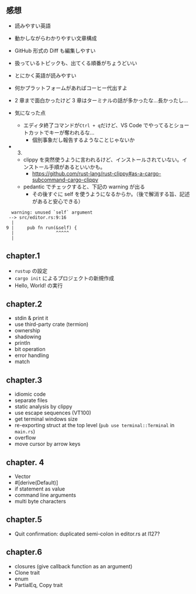 ## 感想

- 読みやすい英語
- 動かしながらわかりやすい文章構成
- GitHub 形式の Diff も編集しやすい
- 扱っているトピックも、出てくる順番がちょうどいい
- とにかく英語が読みやすい
- 何かプラットフォームがあればコーヒー代出すよ
- 2 章まで面白かったけど 3 章はターミナルの話が多かったな...長かったし...

- 気になった点
  - エディタ終了コマンドが`Ctrl + q`だけど、VS Code でやってるとショートカットでキーが奪われるな...
    - 個別事象だし報告するようなことじゃないか
- 3.
  - clippy を突然使うように言われるけど、インストールされていない。インストール手順があるといいかも。
    - https://github.com/rust-lang/rust-clippy#as-a-cargo-subcommand-cargo-clippy
  - pedantic でチェックすると、下記の warning が出る
    - その後すぐに self を使うようになるからか。（後で解消する旨、記述があると安心できる）

```
  warning: unused `self` argument
 --> src/editor.rs:9:16
  |
9 |     pub fn run(&self) {
  |                ^^^^^
  |
```

## chapter.1

- `rustup` の設定
- `cargo init` によるプロジェクトの新規作成
- Hello, World! の実行

## chapter.2

- stdin & print it
- use third-party crate (termion)
- ownership
- shadowing
- println
- bit operation
- error handling
- match

## chapter.3

- idiomic code
- separate files
- static analysis by clippy
- use escape sequences (VT100)
- get terminal windows size
- re-exporting struct at the top level (`pub use terminal::Terminal` in `main.rs`)
- overflow
- move cursor by arrow keys

## chapter. 4

- Vector
- #[derive(Default)]
- if statement as value
- command line arguments
- multi byte characters

## chapter.5

- Quit confirmation: duplicated semi-colon in editor.rs at l127?

## chapter.6

- closures (give callback function as an argument)
- Clone trait
- enum
- PartialEq, Copy trait
